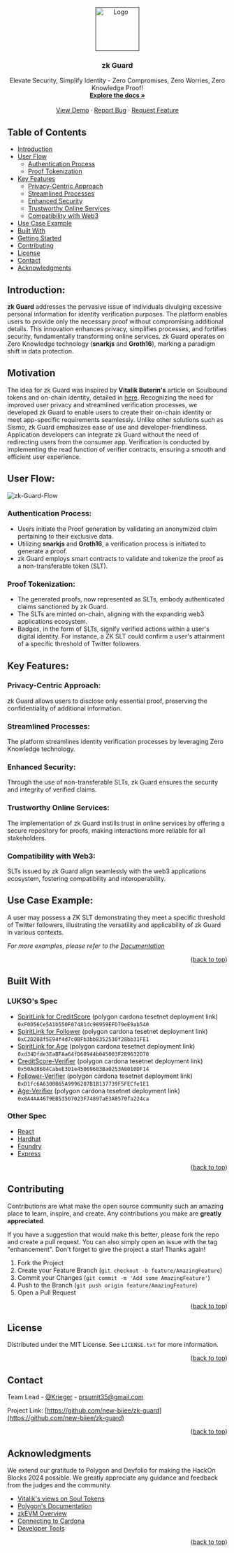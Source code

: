 <a name="readme-top"></a>
<br />
<div align="center">
  <a href="">
    <img src="./client/public/Spirit_Link-removebg-preview.png" alt="Logo" width="100" height="100">
  </a>

  <h3 align="center">zk Guard</h3>

  <p align="center">
Elevate Security, Simplify Identity - Zero Compromises, Zero Worries, Zero Knowledge Proof!
    <br />
    <a href="https://github.com/new-biiee/zk-guard/blob/main/README.md"><strong>Explore the docs »</strong></a>
    <br />
    <br />
    <a href="https://github.com/othneildrew/Best-README-Template">View Demo</a>
    ·
    <a href="https://github.com/new-biiee/zk-guard/issues">Report Bug</a>
    ·
    <a href="https://github.com/new-biiee/zk-guard/issues">Request Feature</a>
  </p>
</div>



## Table of Contents
- [Introduction](#introduction)
- [User Flow](#user-flow)
    - [Authentication Process](#authentication-process)
    - [Proof Tokenization](#proof-tokenization)
- [Key Features](#key-features)
    - [Privacy-Centric Approach](#privacy-centric-approach)
    - [Streamlined Processes](#streamlined-processes)
    - [Enhanced Security](#enhanced-security)
    - [Trustworthy Online Services](#trustworthy-online-services)
    - [Compatibility with Web3](#compatibility-with-web3)
- [Use Case Example](#use-case-example)
- [Built With](#built-with)
- [Getting Started](#getting-started)
- [Contributing](#contributing)
- [License](#license)
- [Contact](#contact)
- [Acknowledgments](#acknowledgments)



<!-- ABOUT THE PROJECT -->

## Introduction:
**zk Guard** addresses the pervasive issue of individuals divulging excessive personal information for identity verification purposes. The platform enables users to provide only the necessary proof without compromising additional details. This innovation enhances privacy, simplifies processes, and fortifies security, fundamentally transforming online services. zk Guard operates on Zero Knowledge technology (**snarkjs** and **Groth16**), marking a paradigm shift in data protection.

## Motivation
The idea for zk Guard was inspired by **Vitalik Buterin's** article on Soulbound tokens and on-chain identity, detailed in [here](https://vitalik.eth.limo/general/2022/01/26/soulbound.html). Recognizing the need for improved user privacy and streamlined verification processes, we developed zk Guard to enable users to create their on-chain identity or meet app-specific requirements seamlessly. Unlike other solutions such as Sismo, zk Guard emphasizes ease of use and developer-friendliness. Application developers can integrate zk Guard without the need of redirecting users from the consumer app. Verification is conducted by implementing the read function of verifier contracts, ensuring a smooth and efficient user experience.

## User Flow:

![zk-Guard-Flow](./assets/user-flow.png)

### Authentication Process:
- Users initiate the Proof generation by validating an anonymized claim pertaining to their exclusive data.
- Utilizing **snarkjs** and **Groth16**, a verification process is initiated to generate a proof.
- zk Guard employs smart contracts to validate and tokenize the proof as a non-transferable token (SLT).

### Proof Tokenization:
- The generated proofs, now represented as SLTs, embody authenticated claims sanctioned by zk Guard.
- The SLTs are minted on-chain, aligning with the expanding web3 applications ecosystem.
- Badges, in the form of SLTs, signify verified actions within a user's digital identity. For instance, a ZK SLT could confirm a user's attainment of a specific threshold of Twitter followers.

## Key Features:

  ### Privacy-Centric Approach:
  zk Guard allows users to disclose only essential proof, preserving the confidentiality of additional information.

### Streamlined Processes:
The platform streamlines identity verification processes by leveraging Zero Knowledge technology.

### Enhanced Security:
Through the use of non-transferable SLTs, zk Guard ensures the security and integrity of verified claims.

### Trustworthy Online Services:
The implementation of zk Guard instills trust in online services by offering a secure repository for proofs, making interactions more reliable for all stakeholders.

### Compatibility with Web3:
SLTs issued by zk Guard align seamlessly with the web3 applications ecosystem, fostering compatibility and interoperability.

## Use Case Example:
A user may possess a ZK SLT demonstrating they meet a specific threshold of Twitter followers, illustrating the versatility and applicability of zk Guard in various contexts.

_For more examples, please refer to the [Documentation](https://github.com/new-biiee/zk-guard/README.md)_

<p align="right">(<a href="#readme-top">back to top</a>)</p>



## Built With

### LUKSO's Spec
- [SpiritLink for CreditScore](https://cardona-zkevm.polygonscan.com/address/0xF0D56Ce5A1b550F07481dc98959EFD79eE9ab540) (polygon cardona tesetnet deployment link) `0xF0D56Ce5A1b550F07481dc98959EFD79eE9ab540`
- [SpiritLink for Follower](https://cardona-zkevm.polygonscan.com/address/0xC2D208f5E94f4d7c0BFb3bb8352530f28bb31FE1) (polygon cardona tesetnet deployment link) `0xC2D208f5E94f4d7c0BFb3bb8352530f28bb31FE1`
- [SpiritLink for Age](https://cardona-zkevm.polygonscan.com/address/0xd34Dfde3EaBFAa64fD60944b045003F2B9632D70) (polygon cardona tesetnet deployment link) `0xd34Dfde3EaBFAa64fD60944b045003F2B9632D70`
- [CreditScore-Verifier](https://cardona-zkevm.polygonscan.com/address/0x50Ad8604CabeE301e45069603Ba0253A8010DF14) (polygon cardona tesetnet deployment link) `0x50Ad8604CabeE301e45069603Ba0253A8010DF14`
- [Follower-Verifier](https://cardona-zkevm.polygonscan.com/address/0xD1fc6A6300B65A9996207B1B137739F5FECfe1E1) (polygon cardona tesetnet deployment link) `0xD1fc6A6300B65A9996207B1B137739F5FECfe1E1`
- [Age-Verifier](https://cardona-zkevm.polygonscan.com/address/0x8A4AA4679EB53507023F74897aE3A8570fa224ca) (polygon cardona tesetnet deployment link) `0x8A4AA4679EB53507023F74897aE3A8570fa224ca`

### Other Spec

- [React][react-url]
- [Hardhat](https://hardhat.org/)
- [Foundry](https://book.getfoundry.sh/)
- [Express](https://expressjs.com/)


<p align="right">(<a href="#readme-top">back to top</a>)</p>

<!-- ROADMAP
## Future Work:

- [x] Add Changelog
- [x] Add back to top links
- [ ] Add Additional Templates w/ Examples
- [ ] Add "components" document to easily copy & paste sections of the readme
- [ ] Multi-language Support
    - [ ] Chinese
    - [ ] Spanish

See the [open issues](https://github.com/startup-dreamer/ZeroGuard/issues) for a full list of proposed features (and known issues).

<p align="right">(<a href="#readme-top">back to top</a>)</p> -->



<!-- CONTRIBUTING -->
## Contributing

Contributions are what make the open source community such an amazing place to learn, inspire, and create. Any contributions you make are **greatly appreciated**.

If you have a suggestion that would make this better, please fork the repo and create a pull request. You can also simply open an issue with the tag "enhancement".
Don't forget to give the project a star! Thanks again!

1. Fork the Project
2. Create your Feature Branch (`git checkout -b feature/AmazingFeature`)
3. Commit your Changes (`git commit -m 'Add some AmazingFeature'`)
4. Push to the Branch (`git push origin feature/AmazingFeature`)
5. Open a Pull Request

<p align="right">(<a href="#readme-top">back to top</a>)</p>



<!-- LICENSE -->
## License

Distributed under the MIT License. See `LICENSE.txt` for more information.

<p align="right">(<a href="#readme-top">back to top</a>)</p>



<!-- CONTACT -->
## Contact

Team Lead - [@Krieger]([https://twitter.com/your_username](https://twitter.com/Startup_dmr)) - prsumit35@gmail.com

Project Link: [https://github.com/new-biiee/zk-guard](https://github.com/new-biiee/zk-guard)

<p align="right">(<a href="#readme-top">back to top</a>)</p>



<!-- ACKNOWLEDGMENTS -->
## Acknowledgments
We extend our gratitude to Polygon and Devfolio for making the HackOn Blocks 2024 possible. We greatly appreciate any guidance and feedback from the judges and the community.

* [Vitalik's views on Soul Tokens](https://vitalik.eth.limo/general/2022/01/26/soulbound.html)
* [Polygon's Documentation](https://docs.polygon.technology/)
* [zkEVM Overview](https://docs.polygon.technology/zkEVM/overview/)
* [Connecting to Cardona](https://docs.polygon.technology/zkEVM/get-started/quick-start/)
* [Developer Tools](https://docs.polygon.technology/tools/)


<p align="right">(<a href="#readme-top">back to top</a>)</p>



<!-- MARKDOWN LINKS & IMAGES -->
<!-- https://www.markdownguide.org/basic-syntax/#reference-style-links -->
[contributors-shield]: https://img.shields.io/github/contributors/othneildrew/Best-README-Template.svg?style=for-the-badge
[contributors-url]: https://github.com/othneildrew/Best-README-Template/graphs/contributors
[forks-shield]: https://img.shields.io/github/forks/othneildrew/Best-README-Template.svg?style=for-the-badge
[forks-url]: https://github.com/othneildrew/Best-README-Template/network/members
[stars-shield]: https://img.shields.io/github/stars/othneildrew/Best-README-Template.svg?style=for-the-badge
[stars-url]: https://github.com/othneildrew/Best-README-Template/stargazers
[issues-shield]: https://img.shields.io/github/issues/othneildrew/Best-README-Template.svg?style=for-the-badge
[issues-url]: https://github.com/othneildrew/Best-README-Template/issues
[license-shield]: https://img.shields.io/github/license/othneildrew/Best-README-Template.svg?style=for-the-badge
[license-url]: https://github.com/othneildrew/Best-README-Template/blob/master/LICENSE.txt
[linkedin-shield]: https://img.shields.io/badge/-LinkedIn-black.svg?style=for-the-badge&logo=linkedin&colorB=555
[linkedin-url]: https://linkedin.com/in/othneildrew
[product-screenshot]: images/screenshot.png
[Next.js]: https://img.shields.io/badge/next.js-000000?style=for-the-badge&logo=nextdotjs&logoColor=white
[Next-url]: https://nextjs.org/
[React.js]: https://img.shields.io/badge/React-20232A?style=for-the-badge&logo=react&logoColor=61DAFB
[React-url]: https://reactjs.org/
[Vue.js]: https://img.shields.io/badge/Vue.js-35495E?style=for-the-badge&logo=vuedotjs&logoColor=4FC08D
[Vue-url]: https://vuejs.org/
[Angular.io]: https://img.shields.io/badge/Angular-DD0031?style=for-the-badge&logo=angular&logoColor=white
[Angular-url]: https://angular.io/
[Svelte.dev]: https://img.shields.io/badge/Svelte-4A4A55?style=for-the-badge&logo=svelte&logoColor=FF3E00
[Svelte-url]: https://svelte.dev/
[Laravel.com]: https://img.shields.io/badge/Laravel-FF2D20?style=for-the-badge&logo=laravel&logoColor=white
[Laravel-url]: https://laravel.com
[Bootstrap.com]: https://img.shields.io/badge/Bootstrap-563D7C?style=for-the-badge&logo=bootstrap&logoColor=white
[Bootstrap-url]: https://getbootstrap.com
[JQuery.com]: https://img.shields.io/badge/jQuery-0769AD?style=for-the-badge&logo=jquery&logoColor=white
[JQuery-url]: https://jquery.com 